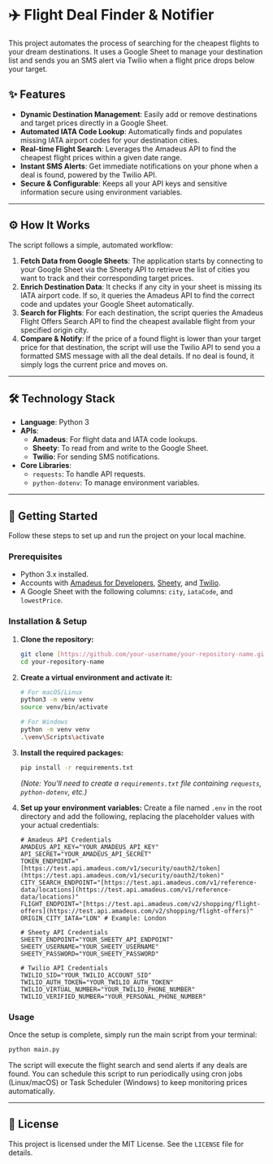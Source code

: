 # ✈️ Flight Deal Finder & Notifier

This project automates the process of searching for the cheapest flights to your dream destinations. It uses a Google Sheet to manage your destination list and sends you an SMS alert via Twilio when a flight price drops below your target.



## ✨ Features

- **Dynamic Destination Management**: Easily add or remove destinations and target prices directly in a Google Sheet.
- **Automated IATA Code Lookup**: Automatically finds and populates missing IATA airport codes for your destination cities.
- **Real-time Flight Search**: Leverages the Amadeus API to find the cheapest flight prices within a given date range.
- **Instant SMS Alerts**: Get immediate notifications on your phone when a deal is found, powered by the Twilio API.
- **Secure & Configurable**: Keeps all your API keys and sensitive information secure using environment variables.

---

## ⚙️ How It Works

The script follows a simple, automated workflow:

1.  **Fetch Data from Google Sheets**: The application starts by connecting to your Google Sheet via the Sheety API to retrieve the list of cities you want to track and their corresponding target prices.
2.  **Enrich Destination Data**: It checks if any city in your sheet is missing its IATA airport code. If so, it queries the Amadeus API to find the correct code and updates your Google Sheet automatically.
3.  **Search for Flights**: For each destination, the script queries the Amadeus Flight Offers Search API to find the cheapest available flight from your specified origin city.
4.  **Compare & Notify**: If the price of a found flight is lower than your target price for that destination, the script will use the Twilio API to send you a formatted SMS message with all the deal details. If no deal is found, it simply logs the current price and moves on.

---

## 🛠️ Technology Stack

- **Language**: Python 3
- **APIs**:
    - **Amadeus**: For flight data and IATA code lookups.
    - **Sheety**: To read from and write to the Google Sheet.
    - **Twilio**: For sending SMS notifications.
- **Core Libraries**:
    - `requests`: To handle API requests.
    - `python-dotenv`: To manage environment variables.

---

## 🚀 Getting Started

Follow these steps to set up and run the project on your local machine.

### Prerequisites

- Python 3.x installed.
- Accounts with [Amadeus for Developers](https://developers.amadeus.com/), [Sheety](https://sheety.co/), and [Twilio](https://www.twilio.com/).
- A Google Sheet with the following columns: `city`, `iataCode`, and `lowestPrice`.

### Installation & Setup

1.  **Clone the repository:**
    ```bash
    git clone [https://github.com/your-username/your-repository-name.git](https://github.com/your-username/your-repository-name.git)
    cd your-repository-name
    ```

2.  **Create a virtual environment and activate it:**
    ```bash
    # For macOS/Linux
    python3 -m venv venv
    source venv/bin/activate

    # For Windows
    python -m venv venv
    .\venv\Scripts\activate
    ```

3.  **Install the required packages:**
    ```bash
    pip install -r requirements.txt
    ```
    *(Note: You'll need to create a `requirements.txt` file containing `requests`, `python-dotenv`, etc.)*

4.  **Set up your environment variables:**
    Create a file named `.env` in the root directory and add the following, replacing the placeholder values with your actual credentials:

    ```env
    # Amadeus API Credentials
    AMADEUS_API_KEY="YOUR_AMADEUS_API_KEY"
    API_SECRET="YOUR_AMADEUS_API_SECRET"
    TOKEN_ENDPOINT="[https://test.api.amadeus.com/v1/security/oauth2/token](https://test.api.amadeus.com/v1/security/oauth2/token)"
    CITY_SEARCH_ENDPOINT="[https://test.api.amadeus.com/v1/reference-data/locations](https://test.api.amadeus.com/v1/reference-data/locations)"
    FLIGHT_ENDPOINT="[https://test.api.amadeus.com/v2/shopping/flight-offers](https://test.api.amadeus.com/v2/shopping/flight-offers)"
    ORIGIN_CITY_IATA="LON" # Example: London

    # Sheety API Credentials
    SHEETY_ENDPOINT="YOUR_SHEETY_API_ENDPOINT"
    SHEETY_USERNAME="YOUR_SHEETY_USERNAME"
    SHEETY_PASSWORD="YOUR_SHEETY_PASSWORD"

    # Twilio API Credentials
    TWILIO_SID="YOUR_TWILIO_ACCOUNT_SID"
    TWILIO_AUTH_TOKEN="YOUR_TWILIO_AUTH_TOKEN"
    TWILIO_VIRTUAL_NUMBER="YOUR_TWILIO_PHONE_NUMBER"
    TWILIO_VERIFIED_NUMBER="YOUR_PERSONAL_PHONE_NUMBER"
    ```

### Usage

Once the setup is complete, simply run the main script from your terminal:

```bash
python main.py
```

The script will execute the flight search and send alerts if any deals are found. You can schedule this script to run periodically using cron jobs (Linux/macOS) or Task Scheduler (Windows) to keep monitoring prices automatically.

---

## 📄 License

This project is licensed under the MIT License. See the `LICENSE` file for details.
